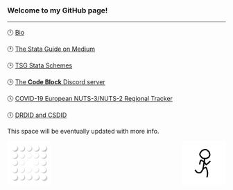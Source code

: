 ### Welcome to my GitHub page!

---

:clock12: [Bio](https://asjadnaqvi.github.io/)

:clock1: [The Stata Guide on Medium](https://medium.com/the-stata-guide)

:clock2: [TSG Stata Schemes](https://github.com/asjadnaqvi/Stata-schemes)

:clock3: [The **Code Block** Discord server](https://discord.gg/vuaW7xdu)

:clock4: [COVID-19 European NUTS-3/NUTS-2 Regional Tracker](https://github.com/asjadnaqvi/COVID19-European-Regional-Tracker)

:clock5: [DRDID and CSDID](https://github.com/friosavila/csdid_drdid)

This space will be eventually updated with more info. 

<img align="left" alt="GIF" src="bubbles.gif" width="100"/> <img align="right" alt="GIF" src="X5Nj.gif" width="100"/> 


